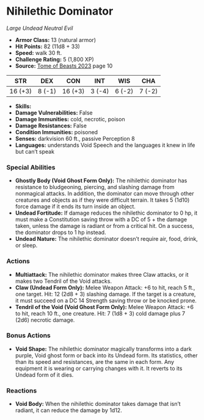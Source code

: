 # Nihilethic Dominator

*Large* *Undead* *Neutral Evil*

- **Armor Class:** 13 (natural armor)
- **Hit Points:** 82 (11d8 + 33)
- **Speed:** walk 30 ft.
- **Challenge Rating:** 5 (1,800 XP)
- **Source:** [Tome of Beasts 2023](https://koboldpress.com/kpstore/product/tome-of-beasts-1-2023-edition/) page 10

| STR | DEX | CON | INT | WIS | CHA |
| --- | --- | --- | --- | --- | --- |
| 16 (+3) | 8 (-1) | 16 (+3) | 3 (-4) | 6 (-2) | 7 (-2) |

- **Skills:** 
- **Damage Vulnerabilities:** False
- **Damage Immunities:** cold, necrotic, poison
- **Damage Resistances:** False
- **Condition Immunities:** poisoned
- **Senses:** darkvision 60 ft., passive Perception 8
- **Languages:** understands Void Speech and the languages it knew in life but can’t speak

### Special Abilities

- **Ghostly Body (Void Ghost Form Only):** The nihilethic dominator has resistance to bludgeoning, piercing, and slashing damage from nonmagical attacks. In addition, the dominator can move through other creatures and objects as if they were difficult terrain. It takes 5 (1d10) force damage if it ends its turn inside an object.
- **Undead Fortitude:** If damage reduces the nihilethic dominator to 0 hp, it must make a Constitution saving throw with a DC of 5 + the damage taken, unless the damage is radiant or from a critical hit. On a success, the dominator drops to 1 hp instead.
- **Undead Nature:** The nihilethic dominator doesn’t require air, food, drink, or sleep.

### Actions

- **Multiattack:** The nihilethic dominator makes three Claw attacks, or it makes two Tendril of the Void attacks.
- **Claw (Undead Form Only):** Melee Weapon Attack: +6 to hit, reach 5 ft., one target. Hit: 12 (2d8 + 3) slashing damage. If the target is a creature, it must succeed on a DC 14 Strength saving throw or be knocked prone.
- **Tendril of the Void (Void Ghost Form Only):** Melee Weapon Attack: +6 to hit, reach 10 ft., one creature. Hit: 7 (1d8 + 3) cold damage plus 7 (2d6) necrotic damage.

### Bonus Actions

- **Void Shape:** The nihilethic dominator magically transforms into a dark purple, Void ghost form or back into its Undead form. Its statistics, other than its speed and resistances, are the same in each form. Any equipment it is wearing or carrying changes with it. It reverts to its Undead form of it dies.

### Reactions

- **Void Body:** When the nihilethic dominator takes damage that isn’t radiant, it can reduce the damage by 1d12.
